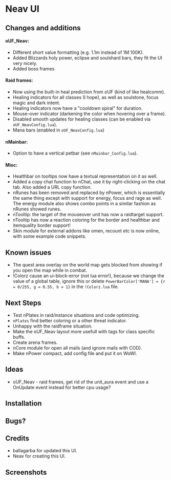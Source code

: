 # Neav UI

## Changes and additions

#### oUF_Neav:

- Different short value formatting (e.g. 1.1m instead of 1M 100K).
- Added Blizzards holy power, eclipse and soulshard bars, they fit the UI very nicely.
- Added boss frames

#### Raid frames:

- Now using the built-in heal prediction from oUF (kind of like healcomm).
- Healing indicators for all classes (I hope), as well as soulstone, focus magic and dark intent.
- Healing indicators now have a "cooldown spiral" for duration.
- Mouse-over indicator (darkening the color when hovering over a frame).
- Disabled smooth updates for healing classes (can be enabled via `oUF_NeavConfig.lua`).
- Mana bars (enabled in `oUF_NeavConfig.lua`)

#### nMainbar:

- Option to have a vertical petbar (see `nMainbar_Config.lua`).

#### Misc:

- Healthbar on tooltips now have a textual representation on it as well.
- Added a copy chat function to nChat, use it by right-clicking on the chat tab. Also added a URL copy function.
- nRunes has been removed and replaced by nPower, which is essentially the same thing except with support for energy, focus and rage as well. The energy module also shows combo points in a similar fashion as nRunes showed runes.
- nTooltip: the target of the mouseover unit has now a raidtarget support.
- nTooltip has now a reaction coloring for the border and healthbar and itemquality border support!
- Skin module for external addons like omen, recount etc is now online, with some example code snippets.

## Known issues

- The quest area overlay on the world map gets blocked from showing if you open the map while in combat.
- !Colorz cause an ui-block-error (not lua error!), because we change the value of a global table, ignore this or delete `PowerBarColor['MANA'] = {r = 0/255, g = 0.55, b = 1}` in the `!Colorz.lua` file.

## Next Steps

- Test nPlates in raid/instance situations and code optimizing.
- `nPlates` find better coloring or a other threat indicator.
- Unhappy with the raidframe situation.
- Make the oUF_Neav layout more usefull with tags for class specific buffs.
- Create arena frames.
- nCore module for open all mails (and ignore mails with COD).
- Make nPower compact, add config file and put it on WoWI.

## Ideas

- oUF_Neav - raid frames, get rid of the unit_aura event and use a OnUpdate event instead for better cpu usage?

## Installation

## Bugs?

## Credits
- ballagarba for updated this UI.
- Neav for creating this UI.

## Screenshots
